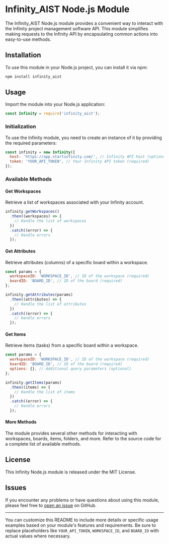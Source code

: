 
# Infinity_AIST Node.js Module

The Infinity_AIST Node.js module provides a convenient way to interact with the Infinity project management software API. This module simplifies making requests to the Infinity API by encapsulating common actions into easy-to-use methods.

## Installation

To use this module in your Node.js project, you can install it via npm:

```bash
npm install infinity_aist
```

## Usage

Import the module into your Node.js application:

```javascript
const Infinity = require('infinity_aist');
```

### Initialization

To use the Infinity module, you need to create an instance of it by providing the required parameters:

```javascript
const infinity = new Infinity({
  host: 'https://app.startinfinity.com/', // Infinity API host (optional, defaults to the Infinity cloud host)
  token: 'YOUR_API_TOKEN', // Your Infinity API token (required)
});
```

### Available Methods

#### Get Workspaces

Retrieve a list of workspaces associated with your Infinity account.

```javascript
infinity.getWorkspaces()
  .then((workspaces) => {
    // Handle the list of workspaces
  })
  .catch((error) => {
    // Handle errors
  });
```

#### Get Attributes

Retrieve attributes (columns) of a specific board within a workspace.

```javascript
const params = {
  workspaceID: 'WORKSPACE_ID', // ID of the workspace (required)
  boardID: 'BOARD_ID', // ID of the board (required)
};

infinity.getAttributes(params)
  .then((attributes) => {
    // Handle the list of attributes
  })
  .catch((error) => {
    // Handle errors
  });
```

#### Get Items

Retrieve items (tasks) from a specific board within a workspace.

```javascript
const params = {
  workspaceID: 'WORKSPACE_ID', // ID of the workspace (required)
  boardID: 'BOARD_ID', // ID of the board (required)
  options: {}, // Additional query parameters (optional)
};

infinity.getItems(params)
  .then((items) => {
    // Handle the list of items
  })
  .catch((error) => {
    // Handle errors
  });
```

#### More Methods

The module provides several other methods for interacting with workspaces, boards, items, folders, and more. Refer to the source code for a complete list of available methods.

## License

This Infinity Node.js module is released under the MIT License.

## Issues

If you encounter any problems or have questions about using this module, please feel free to [open an issue](https://github.com/htoo997/Infinity/issues) on GitHub.

---

You can customize this README to include more details or specific usage examples based on your module's features and requirements. Be sure to replace placeholders like `YOUR_API_TOKEN`, `WORKSPACE_ID`, and `BOARD_ID` with actual values where necessary.
